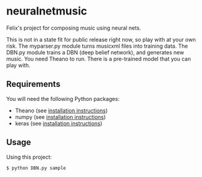 # neuralnetmusic
Felix's project for composing music using neural nets.

This is not in a state fit for public release right now, so play with at your own risk.  The myparser.py module turns musicxml files into training data.  The DBN.py module trains a DBN (deep belief network), and generates new music.  You need Theano to run.  There is a pre-trained model that you can play with.


## Requirements

You will need the following Python packages:

* Theano (see [installation instructions](http://deeplearning.net/software/theano/install.html))
* numpy (see [installation instructions](http://docs.scipy.org/doc/numpy-1.10.1/user/install.html))
* keras (see [installation instructions](https://github.com/fchollet/keras#installation))


## Usage

Using this project:

```bash
$ python DBN.py sample
```

